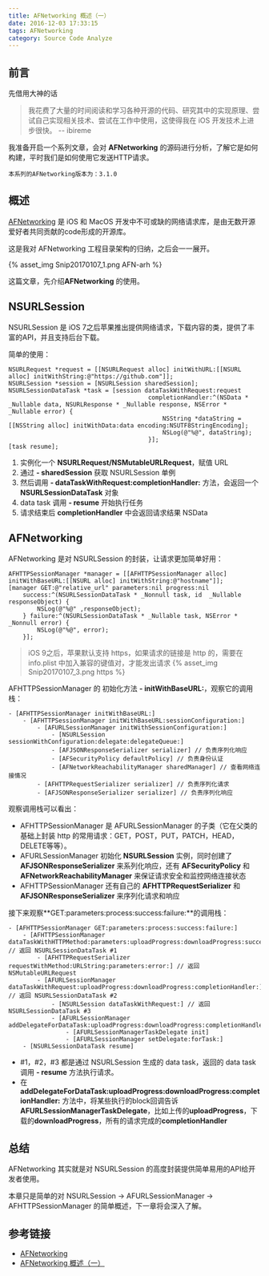 ```yaml
---
title: AFNetworking 概述（一）
date: 2016-12-03 17:33:15
tags: AFNetworking
category: Source Code Analyze
---
```


## 前言

先借用大神的话
> 我花费了大量的时间阅读和学习各种开源的代码、研究其中的实现原理、尝试自己实现相关技术、尝试在工作中使用，这使得我在 iOS 开发技术上进步很快。 -- ibireme

我准备开启一个系列文章，会对 **AFNetworking** 的源码进行分析，了解它是如何构建，平时我们是如何使用它发送HTTP请求。

`本系列的AFNetworking版本为：3.1.0`

## 概述

[AFNetworking](https://github.com/AFNetworking/AFNetworking) 是 iOS 和 MacOS 开发中不可或缺的网络请求库，是由无数开源爱好者共同贡献的code形成的开源库。

这是我对 AFNetworking 工程目录架构的归纳，之后会一一展开。

{% asset_img Snip20170107_1.png AFN-arh %}

这篇文章，先介绍**AFNetworking** 的使用。

## NSURLSession

NSURLSession 是 iOS 7之后苹果推出提供网络请求，下载内容的类，提供了丰富的API，并且支持后台下载。

简单的使用：

```objc
NSURLRequest *request = [[NSURLRequest alloc] initWithURL:[[NSURL alloc] initWithString:@"https://github.com"]];
NSURLSession *session = [NSURLSession sharedSession];
NSURLSessionDataTask *task = [session dataTaskWithRequest:request
                                       completionHandler:^(NSData * _Nullable data, NSURLResponse * _Nullable response, NSError * _Nullable error) {
                                           NSString *dataString = [[NSString alloc] initWithData:data encoding:NSUTF8StringEncoding];
                                           NSLog(@"%@", dataString);
                                       }];
[task resume];
```
1. 实例化一个 **NSURLRequest/NSMutableURLRequest**，赋值 URL
2. 通过 **- sharedSession** 获取 NSURLSession 单例
3. 然后调用 **- dataTaskWithRequest:completionHandler:** 方法，会返回一个 **NSURLSessionDataTask** 对象
4. data task 调用 **- resume** 开始执行任务
5. 请求结束后 **completionHandler** 中会返回请求结果 NSData

## AFNetworking

AFNetworking 是对 NSURLSession 的封装，让请求更加简单好用：

```objc
AFHTTPSessionManager *manager = [[AFHTTPSessionManager alloc] initWithBaseURL:[[NSURL alloc] initWithString:@"hostname"]];
[manager GET:@"relative_url" parameters:nil progress:nil
    success:^(NSURLSessionDataTask * _Nonnull task, id  _Nullable responseObject) {
        NSLog(@"%@" ,responseObject);
    } failure:^(NSURLSessionDataTask * _Nullable task, NSError * _Nonnull error) {
        NSLog(@"%@", error);
    }];
```
> iOS 9之后，苹果默认支持 https，如果请求的链接是 http 的，需要在 info.plist 中加入兼容的键值对，才能发出请求
{% asset_img Snip20170107_3.png https %}


AFHTTPSessionManager 的 初始化方法 **- initWithBaseURL:**，观察它的调用栈：

```objc
- [AFHTTPSessionManager initWithBaseURL:]
    - [AFHTTPSessionManager initWithBaseURL:sessionConfiguration:]
        - [AFURLSessionManager initWithSessionConfiguration:]
            - [NSURLSession sessionWithConfiguration:delegate:delegateQueue:]
            - [AFJSONResponseSerializer serializer] // 负责序列化响应
            - [AFSecurityPolicy defaultPolicy] // 负责身份认证
            - [AFNetworkReachabilityManager sharedManager] // 查看网络连接情况
        - [AFHTTPRequestSerializer serializer] // 负责序列化请求
        - [AFJSONResponseSerializer serializer] // 负责序列化响应
```
观察调用栈可以看出：
* AFHTTPSessionManager 是 AFURLSessionManager 的子类（它在父类的基础上封装 http 的常用请求：GET，POST，PUT，PATCH，HEAD，DELETE等等）。
* AFURLSessionManager 初始化 **NSURLSession** 实例，同时创建了 **AFJSONResponseSerializer** 来系列化响应，还有 **AFSecurityPolicy** 和 **AFNetworkReachabilityManager** 来保证请求安全和监控网络连接状态
* AFHTTPSessionManager 还有自己的 **AFHTTPRequestSerializer** 和 **AFJSONResponseSerializer** 来序列化请求和响应

接下来观察**GET:parameters:process:success:failure:**的调用栈：

```objc
- [AFHTTPSessionManager GET:parameters:process:success:failure:]
    - [AFHTTPSessionManager dataTaskWithHTTPMethod:parameters:uploadProgress:downloadProgress:success:failure:] // 返回 NSURLSessionDataTask #1
        - [AFHTTPRequestSerializer requestWithMethod:URLString:parameters:error:] // 返回 NSMutableURLRequest
        - [AFURLSessionManager dataTaskWithRequest:uploadProgress:downloadProgress:completionHandler:] // 返回 NSURLSessionDataTask #2
            - [NSURLSession dataTaskWithRequest:] // 返回 NSURLSessionDataTask #3
            - [AFURLSessionManager addDelegateForDataTask:uploadProgress:downloadProgress:completionHandler:]
                - [AFURLSessionManagerTaskDelegate init]
                - [AFURLSessionManager setDelegate:forTask:]
    - [NSURLSessionDataTask resume]
```
* \#1，\#2，\#3 都是通过 NSURLSession 生成的 data task，返回的 data task 调用 **- resume** 方法执行请求。
* 在**addDelegateForDataTask:uploadProgress:downloadProgress:completionHandler:** 方法中，将某些执行的block回调告诉**AFURLSessionManagerTaskDelegate**，比如上传的**uploadProgress**，下载的**downloadProgress**，所有的请求完成的**completionHandler**

## 总结

AFNetworking 其实就是对 NSURLSession 的高度封装提供简单易用的API给开发者使用。

本章只是简单的对 NSURLSession -> AFURLSessionManager -> AFHTTPSessionManager 的简单概述，下一章将会深入了解。

## 参考链接
* [AFNetworking](https://github.com/AFNetworking/AFNetworking)
* [AFNetworking 概述（一）](https://github.com/Draveness/iOS-Source-Code-Analyze/blob/master/contents/AFNetworking/AFNetworking%20%E6%A6%82%E8%BF%B0%EF%BC%88%E4%B8%80%EF%BC%89.md)


